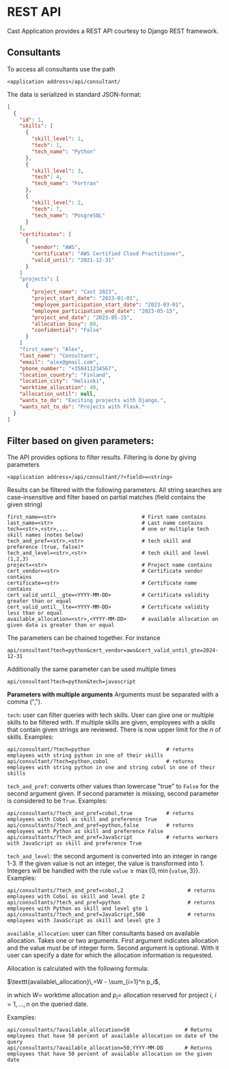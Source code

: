 # REST API

Cast Application provides a REST API courtesy to Django REST framework.

## Consultants

To access all consultants use the path

```
<application address>/api/consultant/
```

The data is serialized in standard JSON-format:

```json
[
  {
    "id": 1,
    "skills": [
      {
        "skill_level": 1,
        "tech": 1,
        "tech_name": "Python"
      },
      {
        "skill_level": 3,
        "tech": 4,
        "tech_name": "Fortran"
      },
      {
        "skill_level": 2,
        "tech": 7,
        "tech_name": "PosgreSQL"
      }
    ],
    "certificates": [
      {
        "vendor": "AWS",
        "certificate": "AWS Certified Cloud Practitioner",
        "valid_until": "2021-12-31"
      }
    ]
    "projects": [
      {
        "project_name": "Cast 2023",
        "project_start_date": "2023-01-01",
        "employee_participation_start_date": "2023-03-01",
        "employee_participation_end_date": "2023-05-15",
        "project_end_date": "2023-05-15",
        "allocation_busy": 80,
        "confidential": "False"
      }
    ]
    "first_name": "Alex",
    "last_name": "Consultant",
    "email": "alex@gmail.com",
    "phone_number": "+358411234567",
    "location_country": "Finland",
    "location_city": "Helsinki",
    "worktime_allocation": 40,
    "allocation_until": null,
    "wants_to_do": "Exciting projects with Django.",
    "wants_not_to_do": "Projects with Flask."
  }
]
```

## Filter based on given parameters:

The API provides options to filter results. Filtering is done by giving parameters

```
<application address>/api/consultant/?<field>=<string>
```

Results can be filtered with the following parameters. All string searches are case-insensitive and filter based on partial matches (field contains the given string)

```
first_name=<str>                            # First name contains
last_name=<str>                             # Last name contains
tech=<str>,<str>,...                        # one or multiple tech skill names (notes below)
tech_and_pref=<str>,<str>                   # tech skill and preference (true, false)*
tech_and_level=<str>,<str>                  # tech skill and level (1,2,3)
project=<str>                               # Project name contains
cert_vendor=<str>                           # Certificate vendor contains
certificate=<str>                           # Certificate name contains
cert_valid_until__gte=<YYYY-MM-DD>          # Certificate validity greater than or equal
cert_valid_until__lte=<YYYY-MM-DD>          # Certificate validity less than or equal
available_allocation=<str>,<YYYY-MM-DD>     # available allocation on given data is greater than or equal
```

The parameters can be chained together. For instance

```
api/consultant?tech=python&cert_vendor=aws&cert_valid_until_gte=2024-12-31
```

Additionally the same parameter can be used multiple times

```
api/consultant?tech=python&tech=javascript
```

**Parameters with multiple arguments**
Arguments must be separated with a comma (",").

`tech`: user can filter queries with tech skills. User can give one or multiple skills to be filtered with. If multiple skills are given, employees with a skills that contain given strings are reviewed. There is now upper limit for the $n$ of skills. Examples:

```
api/consultant/?tech=python                         # returns employees with string python in one of their skills
api/consultant/?tech=python,cobol                   # returns employees with string python in one and string cobol in one of their skills
```

`tech_and_pref`: converts other values than lowercase "true" to `False` for the second argument given. If second parameter is missing, second parameter is considered to be `True`. Examples:

```
api/consultants/?tech_and_pref=cobol,true           # returns employees with Cobol as skill and preference True
api/consultants/?tech_and_pref=python,false         # returns employees with Python as skill and preference False
api/consultants/?tech_and_pref=JavaScript           # returns workers with JavaScript as skill and preference True
```

`tech_and_level`: the second argument is converted into an integer in range 1-3. If the given value is not an integer, the value is transformed into 1. Integers will be handled with the rule $\texttt{value}\ge\max\{0, \min\{\texttt{value}, 3\}\}$. Examples:

```
api/consultants/?tech_and_pref=cobol,2                     # returns employees with Cobol as skill and level gte 2
api/consultants/?tech_and_pref=python                      # returns employees with Python as skill and level gte 1
api/consultants/?tech_and_pref=JavaScript,500              # returns employees with JavaScript as skill and level gte 3
```


`available_allocation`: user can filter consultants based on available allocation. Takes one or two arguments. First argument indicates allocation and the value must be of integer form. Second argument is optional. With it user can specify a date for which the allocation information is requested.  

Allocation is calculated with the following formula: 

$\texttt{available\_allocation}\,=W - \sum_{i=1}^n p_i$, 

in which $W=$ worktime allocation and $p_i=$ allocation reserved for project $i$, $i=1, \ldots, n$ on the queried date.  

Examples:

```
api/consultants/?available_allocation=50                  # Returns employees that have 50 percent of available allocation on date of the query
api/consultants/?available_allocation=50,YYYY-MM-DD       # Returns employees that have 50 percent of available allocation on the given date
```
